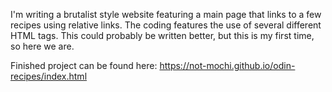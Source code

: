 I'm writing a brutalist style website featuring a main page that links to a few recipes using relative links. The coding features the use of several different HTML tags. This could probably be written better, but this is my first time, so here we are. 

Finished project can be found here: https://not-mochi.github.io/odin-recipes/index.html